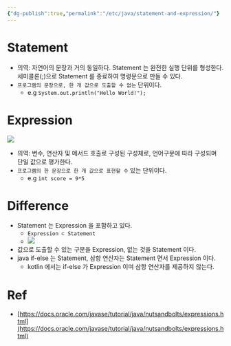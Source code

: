 ```yaml
---
{"dg-publish":true,"permalink":"/etc/java/statement-and-expression/"}
---
```



# Statement
- 의역: 자연어의 문장과 거의 동일하다. Statement 는 완전한 실행 단위를 형성한다. 세미콜론(;)으로 Statement 를 종료하여 명령문으로 만들 수 있다.
- `프로그램의 문장으로, 한 개 값으로 도출할 수 없는` 단위이다.
	- e.g `System.out.println("Hello World!");`
# Expression
![](https://i.imgur.com/jbyhnPm.png)

- 의역: 변수, 연산자 및 메서드 호출로 구성된 구성체로, 언어구문에 따라 구성되며 단일 값으로 평가한다.
- `프로그램의 한 문장으로 한 개 값으로 표현할 수`  있는 단위이다.
	- e.g `int score = 9*5`
# Difference
- Statement 는 Expression 을 포함하고 있다.
	- `Expression ⊂ Statement`
	- ![](https://i.imgur.com/Ug3RO9c.png)
- 값으로 도출할 수 있는 구문을 Expression, 없는 것을 Statement 이다.
- java if-else 는 Statement, 삼항 연산자는 Statement 면서 Expression 이다.
	- kotlin 에서는 if-else 가 Expression 이며 삼항 연산자를 제공하지 않는다.
# Ref
- [https://docs.oracle.com/javase/tutorial/java/nutsandbolts/expressions.html](https://docs.oracle.com/javase/tutorial/java/nutsandbolts/expressions.html)
